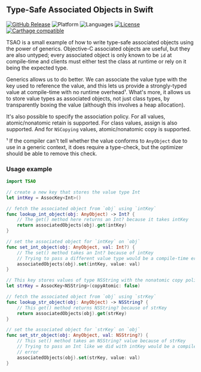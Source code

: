 ## Type-Safe Associated Objects in Swift

[![GitHub Release](https://img.shields.io/github/release/kballard/swift-tsao.svg)](https://github.com/kballard/swift-tsao/releases/latest)
![Platform](https://img.shields.io/badge/platform-ios%20%7C%20osx-lightgrey.svg)
![Languages](https://img.shields.io/badge/languages-swift%202.1-orange.svg)
[![License](https://img.shields.io/badge/license-MIT-blue.svg)](https://github.com/kballard/swift-tsao/blob/master/LICENSE.txt)
[![Carthage compatible](https://img.shields.io/badge/Carthage-compatible-4BC51D.svg?style=flat)][Carthage]

[Carthage]: https://github.com/carthage/carthage

TSAO is a small example of how to write type-safe associated objects using the
power of generics. Objective-C associated objects are useful, but they are also
untyped; every associated object is only known to be `id` at compile-time and
clients must either test the class at runtime or rely on it being the expected
type.

Generics allows us to do better. We can associate the value type with the key
used to reference the value, and this lets us provide a strongly-typed value at
compile-time with no runtime overhead¹. What's more, it allows us to store
value types as associated objects, not just class types, by transparently
boxing the value (although this involves a heap allocation).

It's also possible to specify the association policy. For all values,
atomic/nonatomic retain is supported. For class values, assign is also
supported. And for `NSCopying` values, atomic/nonatomic copy is supported.

¹ If the compiler can't tell whether the value conforms to `AnyObject` due to
use in a generic context, it does require a type-check, but the optimizer
should be able to remove this check.

### Usage example

```swift
import TSAO

// create a new key that stores the value type Int
let intKey = AssocKey<Int>()

// fetch the associated object from `obj` using `intKey`
func lookup_int_object(obj: AnyObject) -> Int? {
    // The get() method here returns an Int? because it takes intKey
    return associatedObjects(obj).get(intKey)
}

// set the associated object for `intKey` on `obj`
func set_int_object(obj: AnyObject, val: Int?) {
    // The set() method takes an Int? because of intKey
    // Trying to pass a different value type would be a compile-time error
    associatedObjects(obj).set(intKey, value: val)
}

// This key stores values of type NSString with the nonatomic copy policy
let strKey = AssocKey<NSString>(copyAtomic: false)

// fetch the associated object from `obj` using `strKey`
func lookup_str_object(obj: AnyObject) -> NSString? {
    // This get() method returns NSString? because of strKey
    return associatedObjects(obj).get(strKey)
}

// set the associated object for `strKey` on `obj`
func set_str_object(obj: AnyObject, val: NSString?) {
    // This set() method takes an NSString? value because of strKey
    // Trying to pass an Int like we did with intKey would be a compile-time
    // error
    associatedObjects(obj).set(strKey, value: val)
}
```
